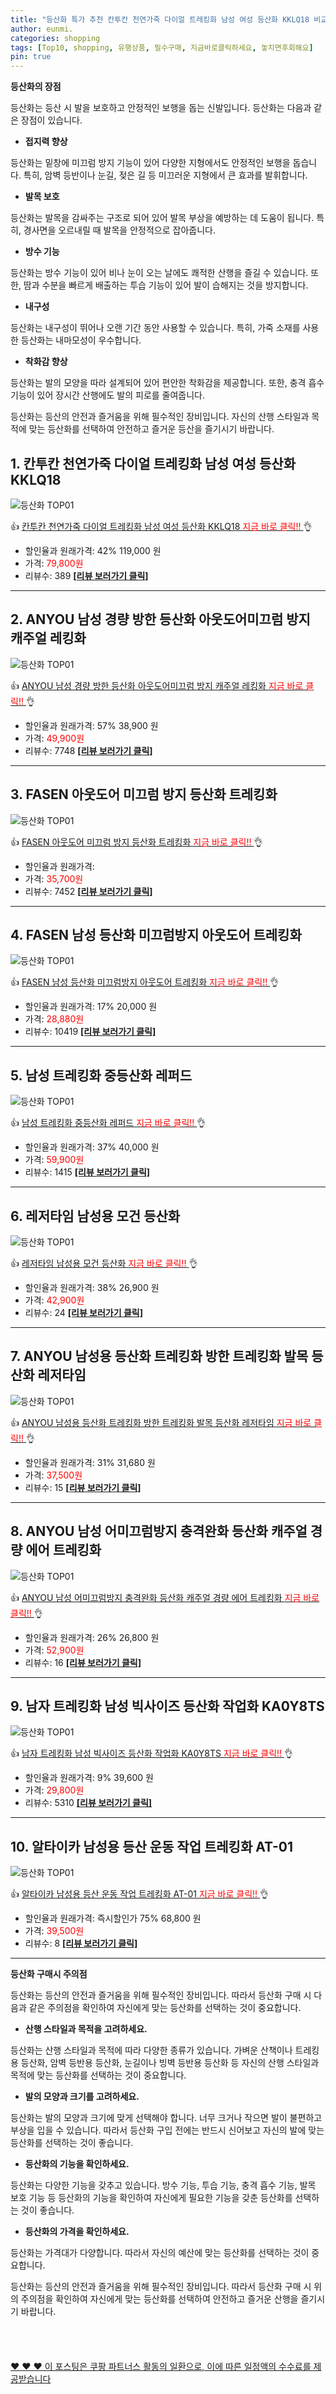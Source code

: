 ```yaml
---
title: "등산화 특가 추천 칸투칸 천연가죽 다이얼 트레킹화 남성 여성 등산화 KKLQ18 비교 장점"
author: eunmi.
categories: shopping
tags: [Top10, shopping, 유행상품, 필수구매, 지금바로클릭하세요, 놓치면후회해요]
pin: true
---
```

**등산화의 장점**

등산화는 등산 시 발을 보호하고 안정적인 보행을 돕는 신발입니다. 등산화는 다음과 같은 장점이 있습니다.

* **접지력 향상**

등산화는 밑창에 미끄럼 방지 기능이 있어 다양한 지형에서도 안정적인 보행을 돕습니다. 특히, 암벽 등반이나 눈길, 젖은 길 등 미끄러운 지형에서 큰 효과를 발휘합니다.

* **발목 보호**

등산화는 발목을 감싸주는 구조로 되어 있어 발목 부상을 예방하는 데 도움이 됩니다. 특히, 경사면을 오르내릴 때 발목을 안정적으로 잡아줍니다.

* **방수 기능**

등산화는 방수 기능이 있어 비나 눈이 오는 날에도 쾌적한 산행을 즐길 수 있습니다. 또한, 땀과 수분을 빠르게 배출하는 투습 기능이 있어 발이 습해지는 것을 방지합니다.

* **내구성**

등산화는 내구성이 뛰어나 오랜 기간 동안 사용할 수 있습니다. 특히, 가죽 소재를 사용한 등산화는 내마모성이 우수합니다.

* **착화감 향상**

등산화는 발의 모양을 따라 설계되어 있어 편안한 착화감을 제공합니다. 또한, 충격 흡수 기능이 있어 장시간 산행에도 발의 피로를 줄여줍니다.

등산화는 등산의 안전과 즐거움을 위해 필수적인 장비입니다. 자신의 산행 스타일과 목적에 맞는 등산화를 선택하여 안전하고 즐거운 등산을 즐기시기 바랍니다.

   

## 1. 칸투칸 천연가죽 다이얼 트레킹화 남성 여성 등산화 KKLQ18

![등산화 TOP01](https://thumbnail9.coupangcdn.com/thumbnails/remote/230x230ex/image/vendor_inventory/aa6f/821af8595b502460058343eefa5c273c5a4d22811185022bc0e291c09aba.jpg)


👍 [칸투칸 천연가죽 다이얼 트레킹화 남성 여성 등산화 KKLQ18 <font color=red> 지금 바로 클릭!! </font> ](https://link.coupang.com/re/AFFSDP?lptag=AF3617701&subid=GithubCoopas&pageKey=7565101196&traceid=V0-153&itemId=19939571417&vendorItemId=87038923329) 👌 


- 할인율과 원래가격: 42%  119,000   원
- 가격: <span style='color:red'>79,800원</span>
- 리뷰수: 389  [**[리뷰 보러가기 클릭]**](https://link.coupang.com/re/AFFSDP?lptag=AF3617701&subid=GithubCoopas&pageKey=7565101196&traceid=V0-153&itemId=19939571417&vendorItemId=87038923329)

---


   

## 2. ANYOU 남성 경량 방한 등산화 아웃도어미끄럼 방지 캐주얼 레킹화

![등산화 TOP01](https://thumbnail9.coupangcdn.com/thumbnails/remote/230x230ex/image/vendor_inventory/b8fc/94d327bd35c5a4e55c780b3a1e9529ed950d37b2704383d6c107c2149355.jpg)


👍 [ANYOU 남성 경량 방한 등산화 아웃도어미끄럼 방지 캐주얼 레킹화 <font color=red> 지금 바로 클릭!! </font> ](https://link.coupang.com/re/AFFSDP?lptag=AF3617701&subid=GithubCoopas&pageKey=7558774326&traceid=V0-153&itemId=19909132855&vendorItemId=87009079512) 👌 


- 할인율과 원래가격: 57%  38,900   원
- 가격: <span style='color:red'>49,900원</span>
- 리뷰수: 7748  [**[리뷰 보러가기 클릭]**](https://link.coupang.com/re/AFFSDP?lptag=AF3617701&subid=GithubCoopas&pageKey=7558774326&traceid=V0-153&itemId=19909132855&vendorItemId=87009079512)

---


   

## 3. FASEN 아웃도어 미끄럼 방지 등산화 트레킹화

![등산화 TOP01](https://thumbnail6.coupangcdn.com/thumbnails/remote/230x230ex/image/vendor_inventory/30d9/fc7ac40e8cab15ccfc9fa34bbcb6e29fc93708f48358527a168167d42b1a.jpg)


👍 [FASEN 아웃도어 미끄럼 방지 등산화 트레킹화 <font color=red> 지금 바로 클릭!! </font> ](https://link.coupang.com/re/AFFSDP?lptag=AF3617701&subid=GithubCoopas&pageKey=6137450233&traceid=V0-153&itemId=11746737943&vendorItemId=86458833679) 👌 


- 할인율과 원래가격: 
- 가격: <span style='color:red'>35,700원</span>
- 리뷰수: 7452  [**[리뷰 보러가기 클릭]**](https://link.coupang.com/re/AFFSDP?lptag=AF3617701&subid=GithubCoopas&pageKey=6137450233&traceid=V0-153&itemId=11746737943&vendorItemId=86458833679)

---


   

## 4. FASEN 남성 등산화 미끄럼방지 아웃도어 트레킹화

![등산화 TOP01](https://thumbnail8.coupangcdn.com/thumbnails/remote/230x230ex/image/vendor_inventory/25e7/a7f03fdc2e0b45d4c445e65812bc02428dcd0e0621f2074e723b523eb53a.jpg)


👍 [FASEN 남성 등산화 미끄럼방지 아웃도어 트레킹화 <font color=red> 지금 바로 클릭!! </font> ](https://link.coupang.com/re/AFFSDP?lptag=AF3617701&subid=GithubCoopas&pageKey=6160225314&traceid=V0-153&itemId=11949983642&vendorItemId=86434258835) 👌 


- 할인율과 원래가격: 17%  20,000   원
- 가격: <span style='color:red'>28,880원</span>
- 리뷰수: 10419  [**[리뷰 보러가기 클릭]**](https://link.coupang.com/re/AFFSDP?lptag=AF3617701&subid=GithubCoopas&pageKey=6160225314&traceid=V0-153&itemId=11949983642&vendorItemId=86434258835)

---


   

## 5. 남성 트레킹화 중등산화 레퍼드

![등산화 TOP01](https://thumbnail6.coupangcdn.com/thumbnails/remote/230x230ex/image/vendor_inventory/a63b/6ea76b1062f1169e5bc8a566dd30eabfd3b05786d9166ffb0b7cbb27340b.jpg)


👍 [남성 트레킹화 중등산화 레퍼드 <font color=red> 지금 바로 클릭!! </font> ](https://link.coupang.com/re/AFFSDP?lptag=AF3617701&subid=GithubCoopas&pageKey=6729502107&traceid=V0-153&itemId=19357061900&vendorItemId=86567880717) 👌 


- 할인율과 원래가격: 37%  40,000   원
- 가격: <span style='color:red'>59,900원</span>
- 리뷰수: 1415  [**[리뷰 보러가기 클릭]**](https://link.coupang.com/re/AFFSDP?lptag=AF3617701&subid=GithubCoopas&pageKey=6729502107&traceid=V0-153&itemId=19357061900&vendorItemId=86567880717)

---


   

## 6. 레저타임 남성용 모건 등산화

![등산화 TOP01](https://thumbnail9.coupangcdn.com/thumbnails/remote/230x230ex/image/vendor_inventory/8eff/dc069c46fd69a10e486bc6920fce092139c1094fce7ea6ecfa294bb45d72.jpg)


👍 [레저타임 남성용 모건 등산화 <font color=red> 지금 바로 클릭!! </font> ](https://link.coupang.com/re/AFFSDP?lptag=AF3617701&subid=GithubCoopas&pageKey=1551934647&traceid=V0-153&itemId=2655120036&vendorItemId=70645821648) 👌 


- 할인율과 원래가격: 38%  26,900   원
- 가격: <span style='color:red'>42,900원</span>
- 리뷰수: 24  [**[리뷰 보러가기 클릭]**](https://link.coupang.com/re/AFFSDP?lptag=AF3617701&subid=GithubCoopas&pageKey=1551934647&traceid=V0-153&itemId=2655120036&vendorItemId=70645821648)

---


   

## 7. ANYOU 남성용 등산화 트레킹화 방한 트레킹화 발목 등산화 레저타임

![등산화 TOP01](https://thumbnail9.coupangcdn.com/thumbnails/remote/230x230ex/image/vendor_inventory/12f4/ce4728db4c5f036eccda4bc42382bf2ec774e8a49932cce1fdb68c2d7536.jpg)


👍 [ANYOU 남성용 등산화 트레킹화 방한 트레킹화 발목 등산화 레저타임 <font color=red> 지금 바로 클릭!! </font> ](https://link.coupang.com/re/AFFSDP?lptag=AF3617701&subid=GithubCoopas&pageKey=6281357700&traceid=V0-153&itemId=19870723374&vendorItemId=87042045417) 👌 


- 할인율과 원래가격: 31%  31,680   원
- 가격: <span style='color:red'>37,500원</span>
- 리뷰수: 15  [**[리뷰 보러가기 클릭]**](https://link.coupang.com/re/AFFSDP?lptag=AF3617701&subid=GithubCoopas&pageKey=6281357700&traceid=V0-153&itemId=19870723374&vendorItemId=87042045417)

---


   

## 8. ANYOU 남성 어미끄럼방지 충격완화 등산화 캐주얼 경량 에어 트레킹화

![등산화 TOP01](https://thumbnail7.coupangcdn.com/thumbnails/remote/230x230ex/image/vendor_inventory/1c99/8ec882097b4fd410f6df1da92063c8fff393f772843ab1087c1e5b09eac3.jpg)


👍 [ANYOU 남성 어미끄럼방지 충격완화 등산화 캐주얼 경량 에어 트레킹화 <font color=red> 지금 바로 클릭!! </font> ](https://link.coupang.com/re/AFFSDP?lptag=AF3617701&subid=GithubCoopas&pageKey=7570210976&traceid=V0-153&itemId=19962922475&vendorItemId=87061619675) 👌 


- 할인율과 원래가격: 26%  26,800   원
- 가격: <span style='color:red'>52,900원</span>
- 리뷰수: 16  [**[리뷰 보러가기 클릭]**](https://link.coupang.com/re/AFFSDP?lptag=AF3617701&subid=GithubCoopas&pageKey=7570210976&traceid=V0-153&itemId=19962922475&vendorItemId=87061619675)

---


   

## 9. 남자 트레킹화 남성 빅사이즈 등산화 작업화 KA0Y8TS

![등산화 TOP01](https://thumbnail10.coupangcdn.com/thumbnails/remote/230x230ex/image/vendor_inventory/c817/0b2b90a7501d3f8cfc40b92539b0e267488c494faefe39146a57e9dd4493.jpg)


👍 [남자 트레킹화 남성 빅사이즈 등산화 작업화 KA0Y8TS <font color=red> 지금 바로 클릭!! </font> ](https://link.coupang.com/re/AFFSDP?lptag=AF3617701&subid=GithubCoopas&pageKey=6785080325&traceid=V0-153&itemId=15969015308&vendorItemId=83175154954) 👌 


- 할인율과 원래가격: 9%  39,600   원
- 가격: <span style='color:red'>29,800원</span>
- 리뷰수: 5310  [**[리뷰 보러가기 클릭]**](https://link.coupang.com/re/AFFSDP?lptag=AF3617701&subid=GithubCoopas&pageKey=6785080325&traceid=V0-153&itemId=15969015308&vendorItemId=83175154954)

---


   

## 10. 알타이카 남성용 등산 운동 작업 트레킹화 AT-01

![등산화 TOP01](https://thumbnail9.coupangcdn.com/thumbnails/remote/230x230ex/image/retail/images/3724763345733577-799bf3a4-c277-4821-8e09-57c7356b1626.jpg)


👍 [알타이카 남성용 등산 운동 작업 트레킹화 AT-01 <font color=red> 지금 바로 클릭!! </font> ](https://link.coupang.com/re/AFFSDP?lptag=AF3617701&subid=GithubCoopas&pageKey=1105280628&traceid=V0-153&itemId=2066507041&vendorItemId=70065687585) 👌 


- 할인율과 원래가격: 즉시할인가 75%  68,800   원
- 가격: <span style='color:red'>39,500원</span>
- 리뷰수: 8  [**[리뷰 보러가기 클릭]**](https://link.coupang.com/re/AFFSDP?lptag=AF3617701&subid=GithubCoopas&pageKey=1105280628&traceid=V0-153&itemId=2066507041&vendorItemId=70065687585)

---
**등산화 구매시 주의점**

등산화는 등산의 안전과 즐거움을 위해 필수적인 장비입니다. 따라서 등산화 구매 시 다음과 같은 주의점을 확인하여 자신에게 맞는 등산화를 선택하는 것이 중요합니다.

* **산행 스타일과 목적을 고려하세요.**

등산화는 산행 스타일과 목적에 따라 다양한 종류가 있습니다. 가벼운 산책이나 트레킹용 등산화, 암벽 등반용 등산화, 눈길이나 빙벽 등반용 등산화 등 자신의 산행 스타일과 목적에 맞는 등산화를 선택하는 것이 중요합니다.

* **발의 모양과 크기를 고려하세요.**

등산화는 발의 모양과 크기에 맞게 선택해야 합니다. 너무 크거나 작으면 발이 불편하고 부상을 입을 수 있습니다. 따라서 등산화 구입 전에는 반드시 신어보고 자신의 발에 맞는 등산화를 선택하는 것이 좋습니다.

* **등산화의 기능을 확인하세요.**

등산화는 다양한 기능을 갖추고 있습니다. 방수 기능, 투습 기능, 충격 흡수 기능, 발목 보호 기능 등 등산화의 기능을 확인하여 자신에게 필요한 기능을 갖춘 등산화를 선택하는 것이 좋습니다.

* **등산화의 가격을 확인하세요.**

등산화는 가격대가 다양합니다. 따라서 자신의 예산에 맞는 등산화를 선택하는 것이 중요합니다.

등산화는 등산의 안전과 즐거움을 위해 필수적인 장비입니다. 따라서 등산화 구매 시 위의 주의점을 확인하여 자신에게 맞는 등산화를 선택하여 안전하고 즐거운 산행을 즐기시기 바랍니다.<br><br><br><br><br> [ ❤ ❤ ❤ 이 포스팅은 쿠팡 파트너스 활동의 일환으로, 이에 따른 일정액의 수수료를 제공받습니다](https://link.coupang.com/a/bcEFyh)